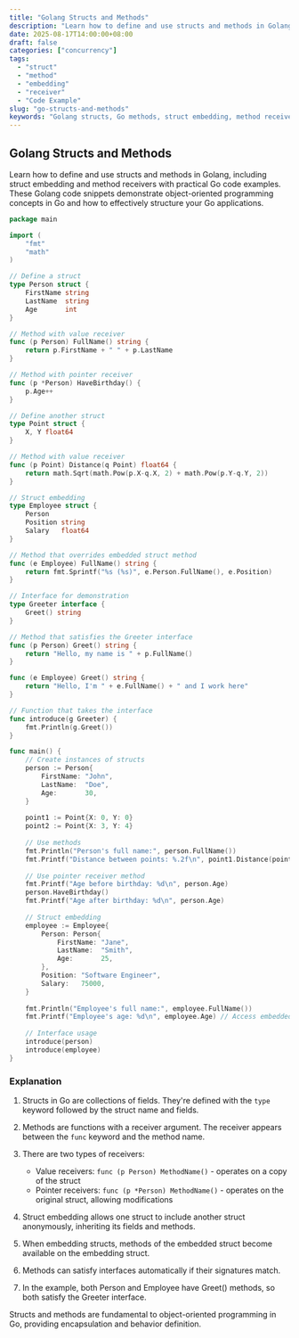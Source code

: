 ```yaml
---
title: "Golang Structs and Methods"
description: "Learn how to define and use structs and methods in Golang, including struct embedding and method receivers with practical Go code examples."
date: 2025-08-17T14:00:00+08:00
draft: false
categories: ["concurrency"]
tags: 
  - "struct"
  - "method"
  - "embedding"
  - "receiver"
  - "Code Example"
slug: "go-structs-and-methods"
keywords: "Golang structs, Go methods, struct embedding, method receivers, Golang programming structs, Go object oriented programming"
---
```


## Golang Structs and Methods

Learn how to define and use structs and methods in Golang, including struct embedding and method receivers with practical Go code examples. These Golang code snippets demonstrate object-oriented programming concepts in Go and how to effectively structure your Go applications.

```go
package main

import (
    "fmt"
    "math"
)

// Define a struct
type Person struct {
    FirstName string
    LastName  string
    Age       int
}

// Method with value receiver
func (p Person) FullName() string {
    return p.FirstName + " " + p.LastName
}

// Method with pointer receiver
func (p *Person) HaveBirthday() {
    p.Age++
}

// Define another struct
type Point struct {
    X, Y float64
}

// Method with value receiver
func (p Point) Distance(q Point) float64 {
    return math.Sqrt(math.Pow(p.X-q.X, 2) + math.Pow(p.Y-q.Y, 2))
}

// Struct embedding
type Employee struct {
    Person
    Position string
    Salary   float64
}

// Method that overrides embedded struct method
func (e Employee) FullName() string {
    return fmt.Sprintf("%s (%s)", e.Person.FullName(), e.Position)
}

// Interface for demonstration
type Greeter interface {
    Greet() string
}

// Method that satisfies the Greeter interface
func (p Person) Greet() string {
    return "Hello, my name is " + p.FullName()
}

func (e Employee) Greet() string {
    return "Hello, I'm " + e.FullName() + " and I work here"
}

// Function that takes the interface
func introduce(g Greeter) {
    fmt.Println(g.Greet())
}

func main() {
    // Create instances of structs
    person := Person{
        FirstName: "John",
        LastName:  "Doe",
        Age:       30,
    }
    
    point1 := Point{X: 0, Y: 0}
    point2 := Point{X: 3, Y: 4}
    
    // Use methods
    fmt.Println("Person's full name:", person.FullName())
    fmt.Printf("Distance between points: %.2f\n", point1.Distance(point2))
    
    // Use pointer receiver method
    fmt.Printf("Age before birthday: %d\n", person.Age)
    person.HaveBirthday()
    fmt.Printf("Age after birthday: %d\n", person.Age)
    
    // Struct embedding
    employee := Employee{
        Person: Person{
            FirstName: "Jane",
            LastName:  "Smith",
            Age:       25,
        },
        Position: "Software Engineer",
        Salary:   75000,
    }
    
    fmt.Println("Employee's full name:", employee.FullName())
    fmt.Printf("Employee's age: %d\n", employee.Age) // Access embedded field
    
    // Interface usage
    introduce(person)
    introduce(employee)
}
```

### Explanation

1. Structs in Go are collections of fields. They're defined with the `type` keyword followed by the struct name and fields.

2. Methods are functions with a receiver argument. The receiver appears between the `func` keyword and the method name.

3. There are two types of receivers:
   - Value receivers: `func (p Person) MethodName()` - operates on a copy of the struct
   - Pointer receivers: `func (p *Person) MethodName()` - operates on the original struct, allowing modifications

4. Struct embedding allows one struct to include another struct anonymously, inheriting its fields and methods.

5. When embedding structs, methods of the embedded struct become available on the embedding struct.

6. Methods can satisfy interfaces automatically if their signatures match.

7. In the example, both Person and Employee have Greet() methods, so both satisfy the Greeter interface.

Structs and methods are fundamental to object-oriented programming in Go, providing encapsulation and behavior definition.